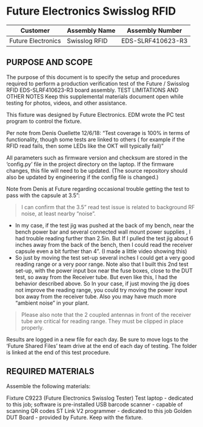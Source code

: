 # Future Electronics Swisslog RFID

Customer | Assembly Name | Assembly Number
-------- | ------------- | ---------------
Future Electronics | Swisslog RFID | EDS-SLRF410623-R3

## PURPOSE AND SCOPE
The purpose of this document is to specify the setup and procedures required to perform a production verification test of the Future / Swisslog RFID EDS-SLRF410623-R3 board assembly.
TEST LIMITATIONS AND OTHER NOTES
Keep this supplemental materials document open while testing for photos, videos, and other assistance.

This fixture was designed by Future Electronics. EDM wrote the PC test program to control the fixture.

Per note from Denis Ouellette 12/6/18: “Test coverage is 100% in terms of functionality, though some tests are linked to others ( for example if the RFID read fails, then some LEDs like the OKT will typically fail)”

All parameters such as firmware version and checksum are stored in the ‘config.py’ file in the project directory on the laptop. If the firmware changes, this file will need to be updated. (The source repository should also be updated by engineering if the config file is changed.)

Note from Denis at Future regarding occasional trouble getting the test to pass with the capsule at 3.5”:

> I can confirm that the 3.5” read test issue is related to background RF noise, at least nearby “noise”.
- In my case, if the test jig was pushed at the back of my bench, near the bench power bar and several connected wall mount power supplies , I had trouble reading further than 2.5in. But If I pulled the test jig about 6 inches away from the back of the bench, then I could read the receiver capsule even a bit further than 4”. (I made a little video showing this)
- So just by moving the test set-up several inches I could get a very good reading range or a very poor range. Note also that I built this 2nd test set-up, with the power input box near the fuse boxes, close to the DUT test, so away from the Receiver tube.  But even like this, I had the behavior described above. So In your case, if just moving the jig does not improve the reading range, you could try moving the power input box away from the receiver tube. Also you may have much more “ambient noise” in your plant.
> Please also note that the 2 coupled antennas in front of the receiver tube are critical for reading range. They must be clipped in place properly.


Results are logged in a new file for each day. Be sure to move logs to the ‘Future Shared Files’ team drive at the end of each day of testing. The folder is linked at the end of this test procedure.

## REQUIRED MATERIALS
Assemble the following materials:

Fixture C9223 (Future Electronics Swisslog Tester)
Test laptop - dedicated to this job; software is pre-installed
USB barcode scanner - capable of scanning QR codes
ST Link V2 programmer - dedicated to this job
Golden DUT Board - provided by Future. Keep with the fixture.
